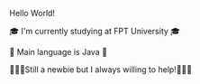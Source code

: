 Hello World!

🎓 I'm currently studying at FPT University 🎓

📃 Main language is Java 📃

👩🏻‍💻Still a newbie but I always willing to help!👩🏻‍💻


<!--
**GoldenBoy96/GoldenBoy96** is a ✨ _special_ ✨ repository because its `README.md` (this file) appears on your GitHub profile.

Here are some ideas to get you started:

- 🔭 I’m currently study at FPT University
- 🌱 I’m currently learning Java
- 👯 I’m looking to collaborate on ...
- 🤔 I’m looking for help with ...
- 💬 Ask me about ...
- 📫 How to reach me: ...
- 😄 Pronouns: ...
- ⚡ Fun fact: ...
-->
